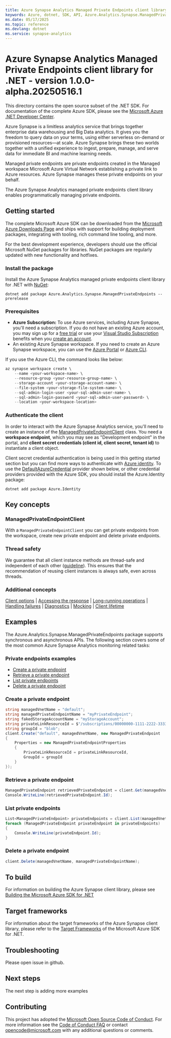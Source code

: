 ```yaml
---
title: Azure Synapse Analytics Managed Private Endpoints client library for .NET
keywords: Azure, dotnet, SDK, API, Azure.Analytics.Synapse.ManagedPrivateEndpoints, synapse-analytics
ms.date: 05/17/2025
ms.topic: reference
ms.devlang: dotnet
ms.service: synapse-analytics
---
```

# Azure Synapse Analytics Managed Private Endpoints client library for .NET - version 1.0.0-alpha.20250516.1 


This directory contains the open source subset of the .NET SDK. For documentation of the complete Azure SDK, please see the [Microsoft Azure .NET Developer Center](https://azure.microsoft.com/develop/net/).

Azure Synapse is a limitless analytics service that brings together enterprise data warehousing and Big Data analytics. It gives you the freedom to query data on your terms, using either serverless on-demand or provisioned resources—at scale. Azure Synapse brings these two worlds together with a unified experience to ingest, prepare, manage, and serve data for immediate BI and machine learning needs.

Managed private endpoints are private endpoints created in the Managed workspace Microsoft Azure Virtual Network establishing a private link to Azure resources. Azure Synapse manages these private endpoints on your behalf.

The Azure Synapse Analytics managed private endpoints client library enables programmatically managing private endpoints.

## Getting started

The complete Microsoft Azure SDK can be downloaded from the [Microsoft Azure Downloads Page](https://azure.microsoft.com/downloads/?sdk=net) and ships with support for building deployment packages, integrating with tooling, rich command line tooling, and more.

For the best development experience, developers should use the official Microsoft NuGet packages for libraries. NuGet packages are regularly updated with new functionality and hotfixes.

### Install the package

Install the Azure Synapse Analytics managed private endpoints client library for .NET with [NuGet](https://www.nuget.org/packages/Azure.Analytics.Synapse.ManagedPrivateEndpoints/):

```dotnetcli
dotnet add package Azure.Analytics.Synapse.ManagedPrivateEndpoints --prerelease
```

### Prerequisites

- **Azure Subscription:** To use Azure services, including Azure Synapse, you'll need a subscription. If you do not have an existing Azure account, you may sign up for a [free trial](https://azure.microsoft.com/free/dotnet/) or use your [Visual Studio Subscription](https://visualstudio.microsoft.com/subscriptions/) benefits when you [create an account](https://azure.microsoft.com/account).
- An existing Azure Synapse workspace. If you need to create an Azure Synapse workspace, you can use the [Azure Portal](https://portal.azure.com/) or [Azure CLI](https://learn.microsoft.com/cli/azure).

If you use the Azure CLI, the command looks like below:

```PowerShell
az synapse workspace create \
    --name <your-workspace-name> \
    --resource-group <your-resource-group-name> \
    --storage-account <your-storage-account-name> \
    --file-system <your-storage-file-system-name> \
    --sql-admin-login-user <your-sql-admin-user-name> \
    --sql-admin-login-password <your-sql-admin-user-password> \
    --location <your-workspace-location>
```

### Authenticate the client

In order to interact with the Azure Synapse Analytics service, you'll need to create an instance of the [ManagedPrivateEndpointClient](https://github.com/Azure/azure-sdk-for-net/blob/main/sdk/synapse/Azure.Analytics.Synapse.ManagedPrivateEndpoints/src/Generated/ManagedPrivateEndpointsClient.cs) class. You need a **workspace endpoint**, which you may see as "Development endpoint" in the portal,
and **client secret credentials (client id, client secret, tenant id)** to instantiate a client object.

Client secret credential authentication is being used in this getting started section but you can find more ways to authenticate with [Azure identity](https://github.com/Azure/azure-sdk-for-net/tree/main/sdk/identity/Azure.Identity). To use the [DefaultAzureCredential](https://github.com/Azure/azure-sdk-for-net/tree/main/sdk/identity/Azure.Identity#defaultazurecredential) provider shown below,
or other credential providers provided with the Azure SDK, you should install the Azure.Identity package:

```dotnetcli
dotnet add package Azure.Identity
```

## Key concepts

### ManagedPrivateEndpointClient

With a `ManagedPrivateEndpointClient` you can get private endpoints from the workspace, create new private endpoint and delete private endpoints.

### Thread safety

We guarantee that all client instance methods are thread-safe and independent of each other ([guideline](https://azure.github.io/azure-sdk/dotnet_introduction.html#dotnet-service-methods-thread-safety)). This ensures that the recommendation of reusing client instances is always safe, even across threads.

### Additional concepts

<!-- CLIENT COMMON BAR -->

[Client options](https://github.com/Azure/azure-sdk-for-net/blob/main/sdk/core/Azure.Core/README.md#configuring-service-clients-using-clientoptions) |
[Accessing the response](https://github.com/Azure/azure-sdk-for-net/blob/main/sdk/core/Azure.Core/README.md#accessing-http-response-details-using-responset) |
[Long-running operations](https://github.com/Azure/azure-sdk-for-net/blob/main/sdk/core/Azure.Core/README.md#consuming-long-running-operations-using-operationt) |
[Handling failures](https://github.com/Azure/azure-sdk-for-net/blob/main/sdk/core/Azure.Core/README.md#reporting-errors-requestfailedexception) |
[Diagnostics](https://github.com/Azure/azure-sdk-for-net/blob/main/sdk/core/Azure.Core/samples/Diagnostics.md) |
[Mocking](https://learn.microsoft.com/dotnet/azure/sdk/unit-testing-mocking) |
[Client lifetime](https://devblogs.microsoft.com/azure-sdk/lifetime-management-and-thread-safety-guarantees-of-azure-sdk-net-clients/)

<!-- CLIENT COMMON BAR -->

## Examples

The Azure.Analytics.Synapse.ManagedPrivateEndpoints package supports synchronous and asynchronous APIs. The following section covers some of the most common Azure Synapse Analytics monitoring related tasks:

### Private endpoints examples

- [Create a private endpoint](#create-a-private-endpoint)
- [Retrieve a private endpoint](#retrieve-a-private-endpoint)
- [List private endpoints](#list-private-endpoints)
- [Delete a private endpoint](#delete-a-private-endpoint)

### Create a private endpoint

```C# Snippet:CreateManagedPrivateEndpoint
string managedVnetName = "default";
string managedPrivateEndpointName = "myPrivateEndpoint";
string fakedStorageAccountName = "myStorageAccount";
string privateLinkResourceId = $"/subscriptions/00000000-1111-2222-3333-444444444444/resourceGroups/myResourceGroup/providers/Microsoft.Storage/accounts/{fakedStorageAccountName}";
string groupId = "blob";
client.Create("default", managedVnetName, new ManagedPrivateEndpoint
{
    Properties = new ManagedPrivateEndpointProperties
    {
        PrivateLinkResourceId = privateLinkResourceId,
        GroupId = groupId
    }
});
```

### Retrieve a private endpoint

```C# Snippet:RetrieveManagedPrivateEndpoint
ManagedPrivateEndpoint retrievedPrivateEndpoint = client.Get(managedVnetName, managedPrivateEndpointName);
Console.WriteLine(retrievedPrivateEndpoint.Id);
```

### List private endpoints

```C# Snippet:ListManagedPrivateEndpoints
List<ManagedPrivateEndpoint> privateEndpoints = client.List(managedVnetName).ToList();
foreach (ManagedPrivateEndpoint privateEndpoint in privateEndpoints)
{
    Console.WriteLine(privateEndpoint.Id);
}
```

### Delete a private endpoint

```C# Snippet:DeleteManagedPrivateEndpoint
client.Delete(managedVnetName, managedPrivateEndpointName);
```

## To build

For information on building the Azure Synapse client library, please see [Building the Microsoft Azure SDK for .NET](https://github.com/azure/azure-sdk-for-net#to-build)

## Target frameworks

For information about the target frameworks of the Azure Synapse client library, please refer to the [Target Frameworks](https://github.com/azure/azure-sdk-for-net#target-frameworks) of the Microsoft Azure SDK for .NET.

## Troubleshooting

Please open issue in github.

## Next steps

The next step is adding more examples

## Contributing

This project has adopted the [Microsoft Open Source Code of Conduct](https://opensource.microsoft.com/codeofconduct/). For more information see the [Code of Conduct FAQ](https://opensource.microsoft.com/codeofconduct/faq/) or contact [opencode@microsoft.com](mailto:opencode@microsoft.com) with any additional questions or comments.

